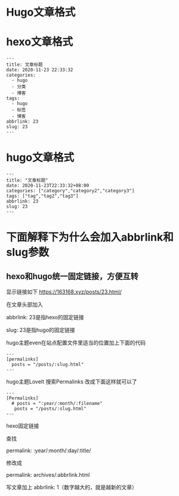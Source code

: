 # Hugo文章格式

#  hexo文章格式
```
---
title: 文章标题
date: 2020-11-23 22:33:32
categories:
  - hugo
  - 分类
  - 博客
tags:
  - hugo
  - 标签
  - 博客
abbrlink: 23
slug: 23
---

```

# hugo文章格式
```
---
title: "文章标题"
date: 2020-11-23T22:33:32+08:00
categories: ["category","category2","category3"]
tags: ["tag","tag2","tag3"]
abbrlink: 23
slug: 23
---
```
# 下面解释下为什么会加入abbrlink和slug参数

## hexo和hugo统一固定链接，方便互转
显示链接如下
https://163168.xyz/posts/23.html/

在文章头部加入

abbrlink: 23是指hexo的固定链接

slug: 23是指hugo的固定链接

hugo主题even在站点配置文件里适当的位置加上下面的代码

```
---
[permalinks]
  posts = "/posts/:slug.html"
---
```
hugo主题LoveIt 搜索Permalinks 改成下面这样就可以了
```
---
[Permalinks]
  # posts = ":year/:month/:filename"
   posts = "/posts/:slug.html"
---
```
hexo固定链接

查找 

permalink: :year/:month/:day/:title/

修改成

permalink: archives/:abbrlink.html 

写文章加上 abbrlink: 1（数字越大的，就是越新的文章）



